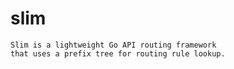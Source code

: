 # slim
    
    Slim is a lightweight Go API routing framework
    that uses a prefix tree for routing rule lookup.
